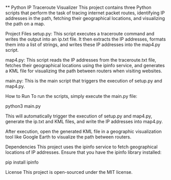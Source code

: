 ** Python IP Traceroute Visualizer
This project contains three Python scripts that perform the task of tracing internet packet routes, identifying IP addresses in the path, fetching their geographical locations, and visualizing the path on a map.

Project Files
setup.py: This script executes a traceroute command and writes the output into an ip.txt file. It then extracts the IP addresses, formats them into a list of strings, and writes these IP addresses into the map4.py script.

map4.py: This script reads the IP addresses from the traceroute.txt file, fetches their geographical locations using the ipinfo service, and generates a KML file for visualizing the path between routers when visiting websites.

main.py: This is the main script that triggers the execution of setup.py and map4.py.

How to Run
To run the scripts, simply execute the main.py file:


python3 main.py


This will automatically trigger the execution of setup.py and map4.py, generate the ip.txt and KML files, and write the IP addresses into map4.py.

After execution, open the generated KML file in a geographic visualization tool like Google Earth to visualize the path between routers.

Dependencies
This project uses the ipinfo service to fetch geographical locations of IP addresses. Ensure that you have the ipinfo library installed:


pip install ipinfo


License
This project is open-sourced under the MIT license.
